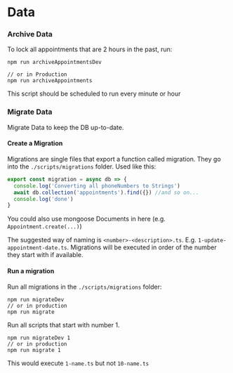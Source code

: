 # Data

### Archive Data

To lock all appointments that are 2 hours in the past, run:

```
npm run archiveAppointmentsDev

// or in Production
npm run archiveAppointments
```

This script should be scheduled to run every minute or hour

### Migrate Data

Migrate Data to keep the DB up-to-date.

#### Create a Migration

Migrations are single files that export a function called migration.
They go into the `./scripts/migrations` folder.
Used like this:

```javascript
export const migration = async db => {
  console.log('Converting all phoneNumbers to Strings')
  await db.collection('appointments').find({}) //and so on...
  console.log('done')
}
```

You could also use mongoose Documents in here (e.g. `Appointment.create(...)`)

The suggested way of naming is `<number>-<description>.ts`. E.g. `1-update-appointment-date.ts`. Migrations will be executed in order of the number they start with if available.

#### Run a migration

Run all migrations in the `./scripts/migrations` folder:

```
npm run migrateDev
// or in production
npm run migrate
```

Run all scripts that start with number 1.

```
npm run migrateDev 1
// or in production
npm run migrate 1
```

This would execute `1-name.ts` but not `10-name.ts`
